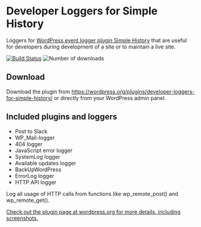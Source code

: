 # Developer Loggers for Simple History

Loggers for [WordPress event logger plugin Simple History](http://simple-history.com)
that are useful for developers during development of a site or to maintain a live site.

[![Build Status](https://travis-ci.org/bonny/Developer-Loggers-for-Simple-History.svg?branch=master)](https://travis-ci.org/bonny/Developer-Loggers-for-Simple-History)
![Number of downloads](https://img.shields.io/wordpress/plugin/dt/developer-loggers-for-simple-history.svg)
<!-- ![Rating at wordpress.org](https://img.shields.io/wordpress/plugin/r/developer-loggers-for-simple-history.svg) -->

## Download

Download the plugin from https://wordpress.org/plugins/developer-loggers-for-simple-history/ or directly from your WordPress admin panel.

## Included plugins and loggers

 - Post to Slack
 - WP_Mail-logger  
 - 404 logger  
 - JavaScript error logger  
 - SystemLog logger  
 - Available updates logger
 - BackUpWordPress
 - ErrorLog logger
 - HTTP API logger

Log all usage of HTTP calls from functions like wp_remote_post() and wp_remote_get().

[Check out the plugin page at wordpress.org for more details, including screenshots.](https://wordpress.org/plugins/developer-loggers-for-simple-history/)
